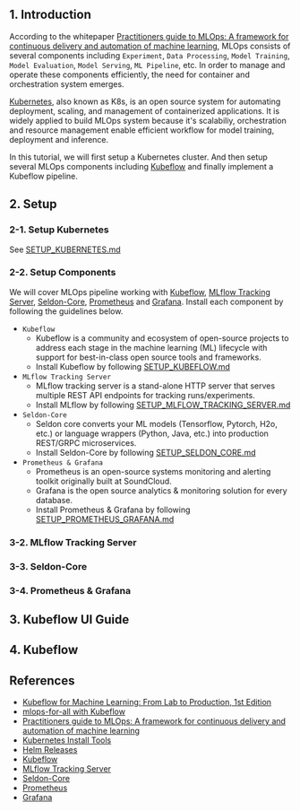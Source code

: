 ## 1. Introduction
According to the whitepaper [Practitioners guide to MLOps: A framework for continuous delivery and automation of machine learning], MLOps consists of several components including `Experiment`, `Data Processing`, `Model Training`, `Model Evaluation`, `Model Serving`, `ML Pipeline`, etc. In order to manage and operate these components efficiently, the need for container and orchestration system emerges.

[Kubernetes], also known as K8s, is an open source system for automating deployment, scaling, and management of containerized applications. It is widely applied to build MLOps system because it's scalabiliy, orchestration and resource management enable efficient workflow for model training, deployment and inference.

In this tutorial, we will first setup a Kubernetes cluster. And then setup several MLOps components including [Kubeflow] and finally implement a Kubeflow pipeline.


## 2. Setup
### 2-1. Setup Kubernetes
See [SETUP_KUBERNETES.md]


### 2-2. Setup Components
We will cover MLOps pipeline working with [Kubeflow], [MLflow Tracking Server], [Seldon-Core], [Prometheus] and [Grafana]. Install each component by following the guidelines below.
- `Kubeflow`
    - Kubeflow is a community and ecosystem of open-source projects to address each stage in the machine learning (ML) lifecycle with support for best-in-class open source tools and frameworks.
    - Install Kubeflow by following [SETUP_KUBEFLOW.md]
- `MLflow Tracking Server`
    - MLflow tracking server is a stand-alone HTTP server that serves multiple REST API endpoints for tracking runs/experiments.
    - Install MLflow by following [SETUP_MLFLOW_TRACKING_SERVER.md]
- `Seldon-Core`
    - Seldon core converts your ML models (Tensorflow, Pytorch, H2o, etc.) or language wrappers (Python, Java, etc.) into production REST/GRPC microservices.
    - Install Seldon-Core by following [SETUP_SELDON_CORE.md]
- `Prometheus & Grafana`
    - Prometheus is an open-source systems monitoring and alerting toolkit originally built at SoundCloud.
    - Grafana is the open source analytics & monitoring solution for every database.
    - Install Prometheus & Grafana by following [SETUP_PROMETHEUS_GRAFANA.md]

### 3-2. MLflow Tracking Server


### 3-3. Seldon-Core

### 3-4. Prometheus & Grafana


## 3. Kubeflow UI Guide


## 4. Kubeflow


<!-- ## 6. API Deployment -->


## References
- [Kubeflow for Machine Learning: From Lab to Production, 1st Edition]
- [mlops-for-all with Kubeflow]
- [Practitioners guide to MLOps: A framework for continuous delivery and automation of machine learning]
- [Kubernetes Install Tools]
- [Helm Releases]
- [Kubeflow]
- [MLflow Tracking Server]
- [Seldon-Core]
- [Prometheus]
- [Grafana]

[Kubeflow for Machine Learning: From Lab to Production, 1st Edition]: https://www.amazon.com/Kubeflow-Machine-Learning-Lab-Production/dp/1492050121
[mlops-for-all with Kubeflow]: https://mlops-for-all.github.io/docs/introduction/intro
[Practitioners guide to MLOps: A framework for continuous delivery and automation of machine learning]: https://services.google.com/fh/files/misc/practitioners_guide_to_mlops_whitepaper.pdf
[Kubernetes]: https://kubernetes.io/
[Kubernetes Install Tools]: https://kubernetes.io/docs/tasks/tools/
[Helm Releases]: https://github.com/helm/helm/releases
[Kubeflow]: https://www.kubeflow.org/docs/started/introduction/
[MLflow Tracking Server]: https://mlflow.org/docs/latest/tracking/server.html
[Seldon-Core]: https://docs.seldon.io/projects/seldon-core/en/latest/nav/concepts.html
[Prometheus]: https://prometheus.io/docs/introduction/overview/
[Grafana]: https://grafana.com/docs/grafana/latest/
[SETUP_KUBERNETES.md]: https://github.com/youjin2/mlops/blob/main/kubeflow/SETUP_KUBERNETES.md
[SETUP_KUBEFLOW.md]: https://github.com/youjin2/mlops/blob/main/kubeflow/SETUP_KUBEFLOW.md
[SETUP_MLFLOW_TRACKING_SERVER.md]: https://github.com/youjin2/mlops/blob/main/kubeflow/SETUP_MLFLOW_TRACKING_SERVER.md
[SETUP_SELDON_CORE.md]: https://github.com/youjin2/mlops/blob/main/kubeflow/SETUP_SELDON_CORE.md
[SETUP_PROMETHEUS_GRAFANA.md]: https://github.com/youjin2/mlops/blob/main/kubeflow/SETUP_PROMETHEUS_GRAFANA.md
